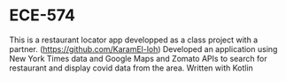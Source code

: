# ECE-574
This is a restaurant locator app developped as a class project with a partner. (https://github.com/KaramEl-loh) 
Developed an application using New York Times data and Google Maps and Zomato APIs to search for restaurant and display covid data from the area.
Written with Kotlin
